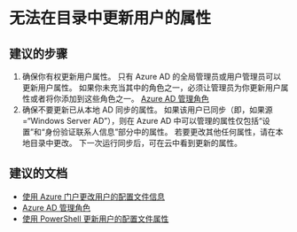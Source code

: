 <properties 
    pageTitle="I can’t update the properties of a user in my directory"
    description=" 无法在目录中更新用户的属性"
    service="microsoft.aad"
    resource="Microsoft_AAD_IAM"
    authors="Jeffsta-MSFT"
    displayOrder="2520"
    selfHelpType="resource"
    resourceTags="userandgroups_overview,userandgroups_user"
    cloudEnvironments="public"
    />



# <a name="i-cant-update-the-properties-of-a-user-in-my-directory"></a>无法在目录中更新用户的属性 

## <a name="recommended-steps"></a>**建议的步骤**
1.    确保你有权更新用户属性。 只有 Azure AD 的全局管理员或用户管理员可以更新用户属性。 如果你未充当其中的角色之一，必须让管理员为你更新用户属性或者将你添加到这些角色之一。 [Azure AD 管理角色](https://docs.microsoft.com/azure/active-directory/active-directory-assign-admin-roles)
2.    确保不要更新已从本地 AD 同步的属性。 如果该用户已同步（即，如果源 =“Windows Server AD”），则在 Azure AD 中可以管理的属性仅包括“设置”和“身份验证联系人信息”部分中的属性。 若要更改其他任何属性，请在本地目录中更改。 下一次运行同步后，可在云中看到更新的属性。

## <a name="recommended-documents"></a>**建议的文档**

* [使用 Azure 门户更改用户的配置文件信息](https://docs.microsoft.com/azure/active-directory/active-directory-users-profile-azure-portal) 
* [Azure AD 管理角色](https://docs.microsoft.com/azure/active-directory/active-directory-assign-admin-roles) 
* [使用 PowerShell 更新用户的配置文件属性](https://docs.microsoft.com/powershell/azuread/v2/set-azureaduser) 

